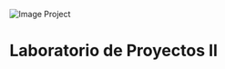 ![Image Project](http://yiblab.com/wp-content/uploads/2016/06/IOT-Impacts-Brand-Marketing.jpg)
# Laboratorio de Proyectos II



